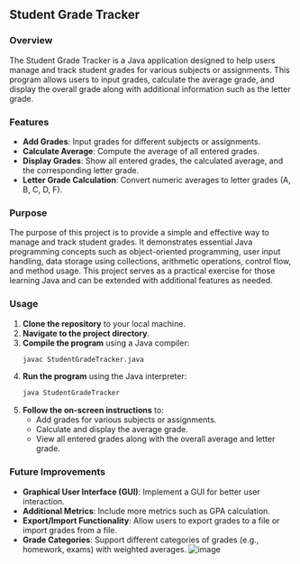 

## Student Grade Tracker

### Overview

The Student Grade Tracker is a Java application designed to help users manage and track student grades for various subjects or assignments. This program allows users to input grades, calculate the average grade, and display the overall grade along with additional information such as the letter grade.

### Features

- **Add Grades**: Input grades for different subjects or assignments.
- **Calculate Average**: Compute the average of all entered grades.
- **Display Grades**: Show all entered grades, the calculated average, and the corresponding letter grade.
- **Letter Grade Calculation**: Convert numeric averages to letter grades (A, B, C, D, F).

### Purpose

The purpose of this project is to provide a simple and effective way to manage and track student grades. It demonstrates essential Java programming concepts such as object-oriented programming, user input handling, data storage using collections, arithmetic operations, control flow, and method usage. This project serves as a practical exercise for those learning Java and can be extended with additional features as needed.

### Usage

1. **Clone the repository** to your local machine.
2. **Navigate to the project directory**.
3. **Compile the program** using a Java compiler:
    ```bash
    javac StudentGradeTracker.java
    ```
4. **Run the program** using the Java interpreter:
    ```bash
    java StudentGradeTracker
    ```
5. **Follow the on-screen instructions** to:
    - Add grades for various subjects or assignments.
    - Calculate and display the average grade.
    - View all entered grades along with the overall average and letter grade.

### Future Improvements

- **Graphical User Interface (GUI)**: Implement a GUI for better user interaction.
- **Additional Metrics**: Include more metrics such as GPA calculation.
- **Export/Import Functionality**: Allow users to export grades to a file or import grades from a file.
- **Grade Categories**: Support different categories of grades (e.g., homework, exams) with weighted averages.
![image](https://github.com/user-attachments/assets/b18b7a92-0c85-4dcc-9a61-bdca9bd51390)
